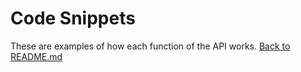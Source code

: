 # Code Snippets
These are examples of how each function of the API works.
[Back to README.md](./README.md)
